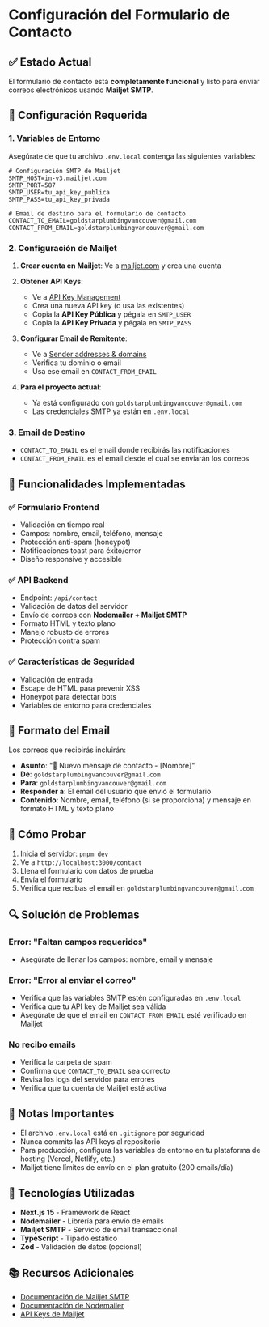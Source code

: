 # Configuración del Formulario de Contacto

## ✅ Estado Actual

El formulario de contacto está **completamente funcional** y listo para enviar correos electrónicos usando **Mailjet SMTP**.

## 🔧 Configuración Requerida

### 1. Variables de Entorno

Asegúrate de que tu archivo `.env.local` contenga las siguientes variables:

```env
# Configuración SMTP de Mailjet
SMTP_HOST=in-v3.mailjet.com
SMTP_PORT=587
SMTP_USER=tu_api_key_publica
SMTP_PASS=tu_api_key_privada

# Email de destino para el formulario de contacto
CONTACT_TO_EMAIL=goldstarplumbingvancouver@gmail.com
CONTACT_FROM_EMAIL=goldstarplumbingvancouver@gmail.com
```

### 2. Configuración de Mailjet

1. **Crear cuenta en Mailjet**: Ve a [mailjet.com](https://www.mailjet.com) y crea una cuenta
2. **Obtener API Keys**:
   - Ve a [API Key Management](https://app.mailjet.com/account/apikeys)
   - Crea una nueva API key (o usa las existentes)
   - Copia la **API Key Pública** y pégala en `SMTP_USER`
   - Copia la **API Key Privada** y pégala en `SMTP_PASS`

3. **Configurar Email de Remitente**:
   - Ve a [Sender addresses & domains](https://app.mailjet.com/account/sender)
   - Verifica tu dominio o email
   - Usa ese email en `CONTACT_FROM_EMAIL`

4. **Para el proyecto actual**:
   - Ya está configurado con `goldstarplumbingvancouver@gmail.com`
   - Las credenciales SMTP ya están en `.env.local`

### 3. Email de Destino

- `CONTACT_TO_EMAIL` es el email donde recibirás las notificaciones
- `CONTACT_FROM_EMAIL` es el email desde el cual se enviarán los correos

## 🚀 Funcionalidades Implementadas

### ✅ Formulario Frontend

- Validación en tiempo real
- Campos: nombre, email, teléfono, mensaje
- Protección anti-spam (honeypot)
- Notificaciones toast para éxito/error
- Diseño responsive y accesible

### ✅ API Backend

- Endpoint: `/api/contact`
- Validación de datos del servidor
- Envío de correos con **Nodemailer + Mailjet SMTP**
- Formato HTML y texto plano
- Manejo robusto de errores
- Protección contra spam

### ✅ Características de Seguridad

- Validación de entrada
- Escape de HTML para prevenir XSS
- Honeypot para detectar bots
- Variables de entorno para credenciales

## 📧 Formato del Email

Los correos que recibirás incluirán:

- **Asunto**: "🔧 Nuevo mensaje de contacto - [Nombre]"
- **De**: `goldstarplumbingvancouver@gmail.com`
- **Para**: `goldstarplumbingvancouver@gmail.com`
- **Responder a**: El email del usuario que envió el formulario
- **Contenido**: Nombre, email, teléfono (si se proporciona) y mensaje en formato HTML y texto plano

## 🧪 Cómo Probar

1. Inicia el servidor: `pnpm dev`
2. Ve a `http://localhost:3000/contact`
3. Llena el formulario con datos de prueba
4. Envía el formulario
5. Verifica que recibas el email en `goldstarplumbingvancouver@gmail.com`

## 🔍 Solución de Problemas

### Error: "Faltan campos requeridos"

- Asegúrate de llenar los campos: nombre, email y mensaje

### Error: "Error al enviar el correo"

- Verifica que las variables SMTP estén configuradas en `.env.local`
- Verifica que tu API key de Mailjet sea válida
- Asegúrate de que el email en `CONTACT_FROM_EMAIL` esté verificado en Mailjet

### No recibo emails

- Verifica la carpeta de spam
- Confirma que `CONTACT_TO_EMAIL` sea correcto
- Revisa los logs del servidor para errores
- Verifica que tu cuenta de Mailjet esté activa

## 📝 Notas Importantes

- El archivo `.env.local` está en `.gitignore` por seguridad
- Nunca commits las API keys al repositorio
- Para producción, configura las variables de entorno en tu plataforma de hosting (Vercel, Netlify, etc.)
- Mailjet tiene límites de envío en el plan gratuito (200 emails/día)

## 🔄 Tecnologías Utilizadas

- **Next.js 15** - Framework de React
- **Nodemailer** - Librería para envío de emails
- **Mailjet SMTP** - Servicio de email transaccional
- **TypeScript** - Tipado estático
- **Zod** - Validación de datos (opcional)

## 📚 Recursos Adicionales

- [Documentación de Mailjet SMTP](https://dev.mailjet.com/smtp-api/overview/)
- [Documentación de Nodemailer](https://nodemailer.com/)
- [API Keys de Mailjet](https://app.mailjet.com/account/apikeys)
